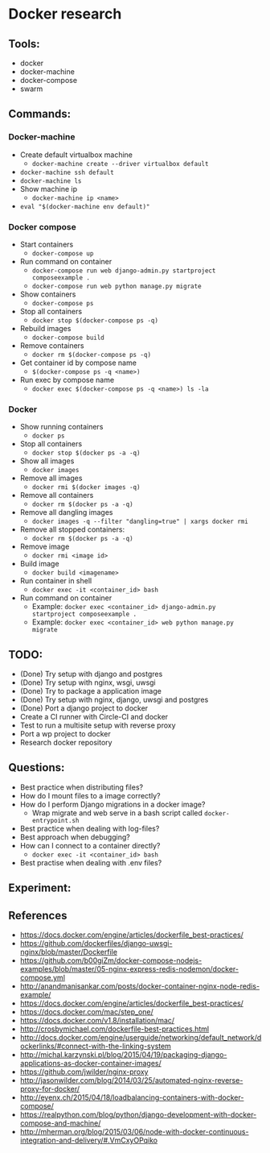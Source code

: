 # Docker research

## Tools:
- docker
- docker-machine
- docker-compose
- swarm

## Commands:
### Docker-machine
- Create default virtualbox machine
    - `docker-machine create --driver virtualbox default`
- `docker-machine ssh default`
- `docker-machine ls`
- Show machine ip
    - `docker-machine ip <name>`
- `eval "$(docker-machine env default)"`

### Docker compose
- Start containers
    - `docker-compose up`
- Run command on container
    - `docker-compose run web django-admin.py startproject composeexample .`
    - `docker-compose run web python manage.py migrate`
- Show containers
    - `docker-compose ps`
- Stop all containers
    - `docker stop $(docker-compose ps -q)`
- Rebuild images
    - `docker-compose build`
- Remove containers
    - `docker rm $(docker-compose ps -q)`
- Get container id by compose name
    - `$(docker-compose ps -q <name>)`
- Run exec by compose name
    - `docker exec $(docker-compose ps -q <name>) ls -la`

### Docker
- Show running containers
    - `docker ps`
- Stop all containers
    - `docker stop $(docker ps -a -q)`
- Show all images
    - `docker images`
- Remove all images
    - `docker rmi $(docker images -q)`
- Remove all containers
    - `docker rm $(docker ps -a -q)`
- Remove all dangling images
    - `docker images -q --filter "dangling=true" | xargs docker rmi`
- Remove all stopped containers: 
    - `docker rm $(docker ps -a -q)`
- Remove image
    - `docker rmi <image id>`
- Build image
    - `docker build <imagename>`
- Run container in shell
    - `docker exec -it <container_id> bash`
- Run command on container
    - Example: `docker exec <container_id> django-admin.py startproject composeexample .`
    - Example: `docker exec <container_id> web python manage.py migrate`

## TODO: 
- (Done) Try setup with django and postgres
- (Done) Try setup with nginx, wsgi, uwsgi
- (Done) Try to package a application image
- (Done) Try setup with nginx, django, uwsgi and postgres
- (Done) Port a django project to docker
- Create a CI runner with Circle-CI and docker
- Test to run a multisite setup with reverse proxy
- Port a wp project to docker
- Research docker repository

## Questions:
- Best practice when distributing files?
- How do I mount files to a image correctly?
- How do I perform Django migrations in a docker image?
    - Wrap migrate and web serve in a bash script called `docker-entrypoint.sh`
- Best practice when dealing with log-files?
- Best approach when debugging?
- How can I connect to a container directly?
    - `docker exec -it <container_id> bash`
- Best practise when dealing with .env files?

## Experiment:

## References
- https://docs.docker.com/engine/articles/dockerfile_best-practices/
- https://github.com/dockerfiles/django-uwsgi-nginx/blob/master/Dockerfile
- https://github.com/b00giZm/docker-compose-nodejs-examples/blob/master/05-nginx-express-redis-nodemon/docker-compose.yml
- http://anandmanisankar.com/posts/docker-container-nginx-node-redis-example/
- https://docs.docker.com/engine/articles/dockerfile_best-practices/
- https://docs.docker.com/mac/step_one/
- https://docs.docker.com/v1.8/installation/mac/
- http://crosbymichael.com/dockerfile-best-practices.html
- http://docs.docker.com/engine/userguide/networking/default_network/dockerlinks/#connect-with-the-linking-system
- http://michal.karzynski.pl/blog/2015/04/19/packaging-django-applications-as-docker-container-images/
- https://github.com/jwilder/nginx-proxy
- http://jasonwilder.com/blog/2014/03/25/automated-nginx-reverse-proxy-for-docker/
- http://eyenx.ch/2015/04/18/loadbalancing-containers-with-docker-compose/
- https://realpython.com/blog/python/django-development-with-docker-compose-and-machine/
- http://mherman.org/blog/2015/03/06/node-with-docker-continuous-integration-and-delivery/#.VmCxyOPqiko
